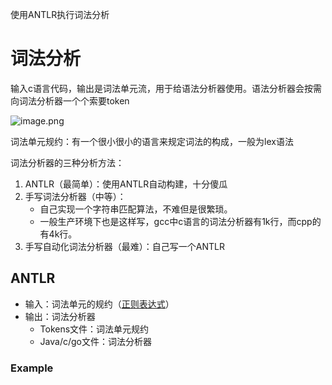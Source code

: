 使用ANTLR执行词法分析

# 词法分析

输入c语言代码，输出是词法单元流，用于给语法分析器使用。语法分析器会按需向词法分析器一个个索要token

![image.png](https://pic-1257412153.cos.ap-nanjing.myqcloud.com/images/2023/12/29/20231229165510-c44e81.png)

词法单元规约：有一个很小很小的语言来规定词法的构成，一般为lex语法

词法分析器的三种分析方法：
1. ANTLR（最简单）：使用ANTLR自动构建，十分傻瓜
2. 手写词法分析器（中等）：
	- 自己实现一个字符串匹配算法，不难但是很繁琐。
	- 一般生产环境下也是这样写，gcc中c语言的词法分析器有1k行，而cpp的有4k行。
1. 手写自动化词法分析器（最难）：自己写一个ANTLR
## ANTLR

- 输入：词法单元的规约（[正则表达式](概念/正则表达式.md)）
- 输出：词法分析器
	- Tokens文件：词法单元规约
	- Java/c/go文件：词法分析器

### Example


